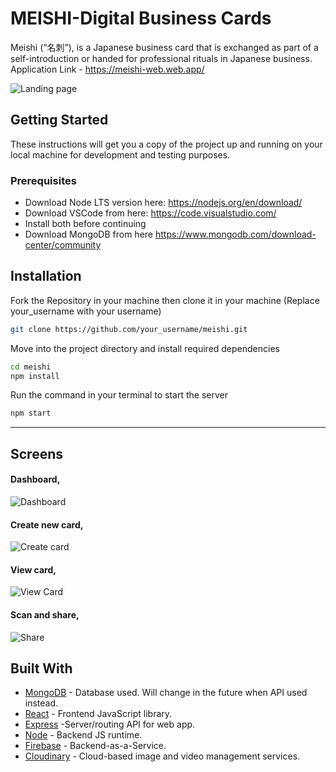
# MEISHI-Digital Business Cards

 Meishi (“名刺”), is a Japanese business card that is exchanged as part of a self-introduction or handed for professional rituals in Japanese business.
 Application Link - https://meishi-web.web.app/

 ![Landing page]( https://i.ibb.co/FXJG2dP/Untitled.png)

## Getting Started

These instructions will get you a copy of the project up and running on your local machine for development and testing purposes.

### Prerequisites

- Download Node LTS version here: <https://nodejs.org/en/download/>
- Download VSCode from here: <https://code.visualstudio.com/>
- Install both before continuing
- Download MongoDB from here <https://www.mongodb.com/download-center/community>

## Installation

Fork the Repository in your machine then clone it in your machine (Replace your_username with your username)

```bash
git clone https://github.com/your_username/meishi.git
```
Move into the project directory and install required dependencies

```bash
cd meishi
npm install
```

Run the command in your terminal to start the server

```bash
npm start
```
<hr>

## Screens

#### Dashboard,
![Dashboard](https://i.ibb.co/bQVc6MP/Screenshot-50.png)

#### Create new card,
![Create card](https://i.ibb.co/Jx2jMS9/Screenshot-48.png)


#### View card,
![View Card](https://i.ibb.co/gDqDW1p/Screenshot-51.png)

#### Scan and share,
![Share](https://i.ibb.co/hBw6KRt/Screenshot-53.png)



## Built With

- [MongoDB](https://github.com/mongodb/mongo) - Database used. Will change in the future when API used instead.
- [React](https://github.com/facebook/react) - Frontend JavaScript library.
- [Express](https://github.com/expressjs/express) -Server/routing API for web app.
- [Node](https://github.com/nodejs/node) - Backend JS runtime.
- [Firebase](https://firebase.google.com/) - Backend-as-a-Service.
- [Cloudinary](https://cloudinary.com/) - Cloud-based image and video management services.
